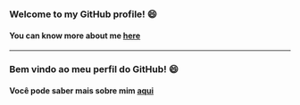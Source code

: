 ### Welcome to my GitHub profile! 😄
#### You can know more about me [here](https://theusoliveira.github.io/)

---

### Bem vindo ao meu perfil do GitHub! 😄
#### Você pode saber mais sobre mim [aqui](https://theusoliveira.github.io/)

<!--
**theusoliveira/theusoliveira** is a ✨ _special_ ✨ repository because its `README.md` (this file) appears on your GitHub profile.

Here are some ideas to get you started:

- 🔭 I’m currently working on ...
- 🌱 I’m currently learning ...
- 👯 I’m looking to collaborate on ...
- 🤔 I’m looking for help with ...
- 💬 Ask me about ...
- 📫 How to reach me: ...
- 😄 Pronouns: ...
- ⚡ Fun fact: ...
-->
